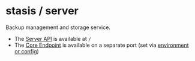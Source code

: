 # stasis / server

Backup management and storage service.

* The [Server API](./src/main/scala/stasis/server/api/ApiEndpoint.scala) is available at `/`
* The [Core Endpoint](../core/src/main/scala/stasis/core/networking/http/HttpEndpoint.scala) is available on a separate
  port (set via [environment or config](./src/main/resources/reference.conf))
